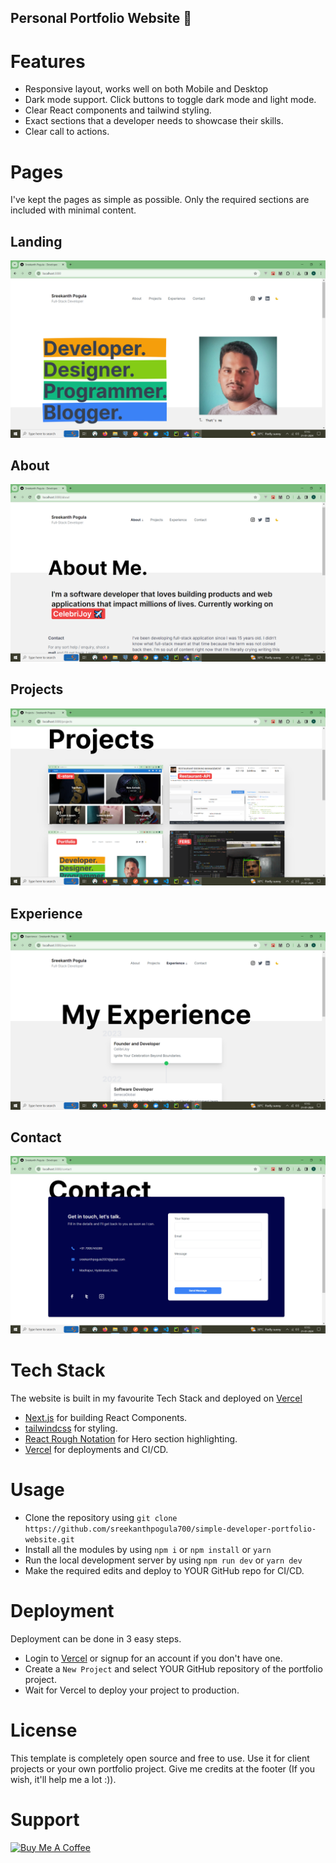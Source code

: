 ## Personal Portfolio Website 💯

# Features

- Responsive layout, works well on both Mobile and Desktop
- Dark mode support. Click buttons to toggle dark mode and light mode.
- Clear React components and tailwind styling.
- Exact sections that a developer needs to showcase their skills.
- Clear call to actions.

# Pages

I've kept the pages as simple as possible. Only the required sections are included with minimal content.

## Landing

![Hompage](https://github.com/sreekanthpogula/Dev-Folio/blob/master/demo-images/home.png)

## About

![About](https://github.com/sreekanthpogula/Dev-Folio/blob/master/demo-images/about.png)

## Projects

![Projects](https://github.com/sreekanthpogula/Dev-Folio/blob/master/demo-images/projects.png)

## Experience

![Experience](https://github.com/sreekanthpogula/Dev-Folio/blob/master/demo-images/experience.png)

## Contact

![Contact](https://github.com/sreekanthpogula/Dev-Folio/blob/master/demo-images/contact.png)

# Tech Stack

The website is built in my favourite Tech Stack and deployed on [Vercel](https://vercel.com)

- [Next.js](https://nextjs.org) for building React Components.
- [tailwindcss](https://tailwindcss.com) for styling.
- [React Rough Notation](https://roughnotation.com) for Hero section highlighting.
- [Vercel](https://vercel.com) for deployments and CI/CD.

# Usage

- Clone the repository using `git clone https://github.com/sreekanthpogula700/simple-developer-portfolio-website.git`
- Install all the modules by using `npm i` or `npm install` or `yarn`
- Run the local development server by using `npm run dev` or `yarn dev`
- Make the required edits and deploy to YOUR GitHub repo for CI/CD.

# Deployment

Deployment can be done in 3 easy steps.

- Login to [Vercel](https://vercel.com) or signup for an account if you don't have one.
- Create a `New Project` and select YOUR GitHub repository of the portfolio project.
- Wait for Vercel to deploy your project to production.

# License

This template is completely open source and free to use. Use it for client projects or your own portfolio project. Give me credits at the footer (If you wish, it'll help me a lot :)).

# Support

<a href="https://www.buymeacoffee.com/sreekanthpogula" target="_blank"><img src="https://cdn.buymeacoffee.com/buttons/default-orange.png" alt="Buy Me A Coffee" height="41" width="174"></a>
